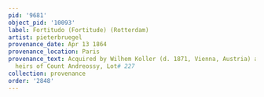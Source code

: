```yaml
---
pid: '9681'
object_pid: '10093'
label: Fortitudo (Fortitude) (Rotterdam)
artist: pieterbruegel
provenance_date: Apr 13 1864
provenance_location: Paris
provenance_text: Acquired by Wilhem Koller (d. 1871, Vienna, Austria) at auction of
  heirs of Count Andreossy, Lot# 227
collection: provenance
order: '2848'
---
```

